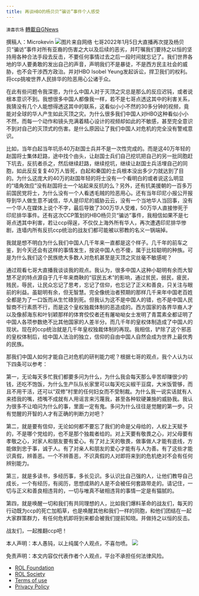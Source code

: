 ```yaml
---
title: 再谈HBO的杨贝贝“骗访”事件个人感受
---
```

`澳喜农场` [轉載自GNews](https://gnews.org/zh-hans/1832457/)

撰稿人：Microkevin
![](https://assets.gnews.org/wp-content/uploads/2022/01/Picture1-3.jpg)图片来自网络
七哥2022年1月5日大直播再次提及杨贝贝“骗访”事件对所有亚裔的伤害之大以及后续的恶劣，并叮嘱我们要持之以恒的坚持用各种合法手段去反击，不要任何事情过去之后一段时间就忘记了。我们世界各地的华人要勇敢的发出自己的声音，声明我们不是暴徒，不是西方民主社会的威胁，也不会干涉西方政治。并对HBO Isobel Yeung发起诉讼，捍卫我们的权利。将ccp挑唆世界人民排华的险恶用心公诸于众。

在此有些问题令我深思，为什么中国人对于灭顶之灾总是那么的反应迟钝，或者说根本意识不到。我想很多中国人都像我一样，若不是七哥点透这其中的利害关系，我猜没有几个人能想得透这其中的联系，这看似小小不然的30多分钟的视频，竟能对全球的华人产生如此灭顶之灾。为什么很多我们中国人对HBO这种看似小小不然，而每一个动作和镜头充满着精心设计的视频却如此的不敏感，甚至完全意识不到对自己的灭顶式的伤害。是什么原因让了我们中国人对危机的完全没有警戒意识。

比如，当年白起当年坑杀40万赵国士兵并不是一次性完成的。而是这40万年轻的赵国将士集体赶路，途中找个由头，让赵国士兵们自己挖坑把自己的另一批同胞赶下坑去，反抗者杀之，然后继续赶路，继续挖坑，继续让赵国士兵活埋自己的同胞，如此反反复复40万人皆死，白起和秦国的士兵根本没出多少力就达到了目的。为什么这庞大的40万的赵国年轻的将士没有一个看明白的或者说这么明显的“墙角效应”没有赵国将士一个站起来反抗的么？另外，还有抗美援朝的一百多万前国民党将士，为什么没有一个人看透毛贼的险恶用心。还有当年印尼小报公开报导到华人做生意不诚信，华人是印尼的威胁云云，没有一个当地华人当回事，没有一个华人在媒体上说个不字，最后导致了300万华人受难，50万华人直接惨死于印尼排华事件。还有这次CCP策划的HBO杨贝贝“骗访”事件，我相信如果不是七哥点透其中利害，若让ccp得逞，不仅仅上海外所有华人，再次遭遇印尼排华惨剧，连墙内所有反抗ccp统治的战友们都可能被以邪教的名义一锅端掉。

我就是想不明白为什么我们中国人几千年来一直都是这个样子。几千年的前车之鉴，到今天还会有这样的事情发生，按说中国人也不傻，属于比较聪明的种族。可是为什么我们这个民族绝大多数人对危机甚至是灭顶之灾丝毫不敏感呢？

通过观看七哥大直播我谈谈我的观点。我认为，很多中国人这种小聪明有余而大智慧不足的特点源自于几千年来商鞅的“驭民五术”的影响，通过贫民，弱民，疲民，贱民，辱民，让民众忘记了思考，忘记了信仰，也忘记了正义和善良，只关注与眼前的利益。虽聪明有余，但无智慧。完全像统治者预期的那样几千来年中国老百姓全都是为了一口饭而从生忙碌到死。但我认为这不是中国人的错，也不是中国人民智商不行素质不行，而是这个皇权独裁体制的恶造成的。西方国家的各界华裔人才以及像郝海东和叶钊颖那样的体育佼佼者还有屠呦呦女士发明了青蒿素全都证明了中国人各项参数绝不比其他国家的人差半分。而几千年的皇权体制造成了中国人的现状。现在的ccp统治就是几千年皇权独裁体制的再现。我相信，铲除了这个邪恶的皇权体制后，给中国人法治的独立，信仰的自由中国人自然会成为世界上最优秀的民族。

那我们中国人如何才能自己对危机的研判能力呢？根据七哥的观点，我个人认为以下四条可以参考：

第一，无论每天多忙我们都要多问为什么，为什么我会每天那么辛苦却赚很少的钱，还吃不饱饭，为什么生产队队长家里可以每天吃尖椒干豆腐，大米饭管够，而且不用干活，还可以“双修”村里的任何妇女而不受制裁。为什么我一说实话就有人来捂我的嘴，捂嘴不成就有人用谣言来污蔑我，甚至各种软硬兼施的威胁我。我认为很多不让咱问为什么的事，里面一定有鬼。多问为什么往往是觉醒的第一步。只有觉醒的开智的人才有正确的判断力对吧？

第二，就是要有信仰，无论如何都不要忘了我们的命是父母给的，人权上天赋予的，不是哪个党给的，也不是那个独裁者给的。对上天要有敬畏之心，对父母要有孝敬之心，对家人和朋友要有爱心。有了对上天的敬畏，做事做人才能有底线，方能做到忠于事，诚于人。有了对亲人和朋友的爱心才能有与人为善。有了这些才能识真假，辨善恶。一个不辨善恶，不识真假的人对即将来到的危机绝对不会有任何辨别能力。

第三，就是多读书，多经历事，多长见识。多认识比自己强的人，让他们教导自己成长，一个有经历，有阅历，思想成熟的人是不会被任何套路带走的。请记住，一切与正义和善良相违背的，一切与唯真不破相违背的事情一定是有猫腻的。

第四，就是唤醒一切和我们有共同理想的人，比如我们爆料革命的战友们，每天的行动既为ccp的死亡加稻草，也是唤醒其他和我们一样的同胞，和他们团结在一起大家群策群力，有任何危机即将到来都会被我们提前知晓。并做持之以恒的反击。

战友们，一起推翻ccp吧！

本人声明：本人愚钝，以上纯属个人观点，不喜勿喷。
![](https://assets.gnews.org/wp-content/uploads/2022/01/澳喜图标2-1.jpg)
 

免责声明：本文内容仅代表作者个人观点，平台不承担任何法律风险。

- [ROL Foundation](https://rolfoundation.org/)
- [ROL Society](https://rolsociety.org/)
- [Terms of use](https://gnews.org/terms-of-use-3/)
- [Privacy Policy](https://gnews.org/privacy-policy/)
